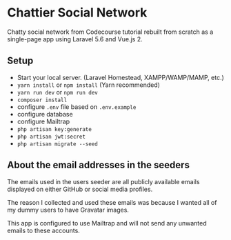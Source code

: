 # Chattier Social Network

Chatty social network from Codecourse tutorial rebuilt from scratch as a single-page app using Laravel 5.6 and Vue.js 2.

## Setup

- Start your local server. (Laravel Homestead, XAMPP/WAMP/MAMP, etc.)
- `yarn install` or `npm install` (Yarn recommended)
- `yarn run dev` or `npm run dev`
- `composer install`
- configure `.env` file based on `.env.example`
- configure database
- configure Mailtrap
- `php artisan key:generate`
- `php artisan jwt:secret`
- `php artisan migrate --seed`

## About the email addresses in the seeders

The emails used in the users seeder are all publicly available emails displayed on either GitHub or social media profiles.

The reason I collected and used these emails was because I wanted all of my dummy users to have Gravatar images.

This app is configured to use Mailtrap and will not send any unwanted emails to these accounts.
